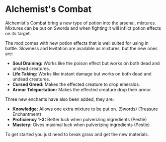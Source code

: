 # Alchemist's Combat

Alchemist's Combat bring a new type of potion into the arsenal, mixtures.
Mixtures can be put on Swords and when fighting it will inflict potion effects on its target.

The mod comes with new potion effects that is well suited for using in battle.
Slowness and levitation are available as mixtures, but the new ones are:

- **Soul Draining:** Works like the poison effect but works on both dead and undead creatures.
- **Life Taking:** Works like instant damage but works on both dead and undead creatures.
- **Cursed Greed:** Makes the effected creature to drop emeralds.
- **Armor Teleportation:** Makes the effected creature drop their armor.

Three new enchants have also been added, they are:

* **Knowledge:** Allows one extra mixture to be put on. (Swords) (Treasure Enchantment)
* **Proficiency 1-3:** Better luck when pulverizing ingredients (Pestle)
* **Mastery:** Gives maximal luck when pulverizing ingredients (Pestle) 

To get started you just need to break grass and get the new materials.